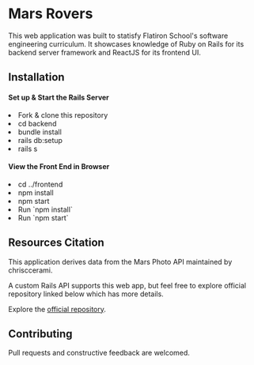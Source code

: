 # Mars Rovers
<p>This web application was built to statisfy Flatiron School's software engineering curriculum. It showcases knowledge of Ruby on Rails for its backend server framework and ReactJS for its frontend UI.</p>

## Installation
<h4>Set up & Start the Rails Server</h4>
<li>Fork & clone this repository</li>
<li>cd backend</li>
<li>bundle install</li>
<li>rails db:setup</li>
<li>rails s</li>
<h4>View the Front End in Browser</h4>
<li>cd ../frontend</li>
<li>npm install</li>
<li>npm start</li>
<li>Run `npm install`</li>
<li>Run `npm start`</li>

<!-- ## End Product View -->

<!-- ![Screenshot of the app] -->

## Resources Citation

<p>This application derives data from the Mars Photo API maintained by chrisccerami.</p>
<p>A custom Rails API supports this web app, but feel free to explore official repository linked below which has more details.</p>
<p>Explore the <a href="https://github.com/chrisccerami/mars-photo-api">official repository</a>.</p>

## Contributing

<p>Pull requests and constructive feedback are welcomed.</p>